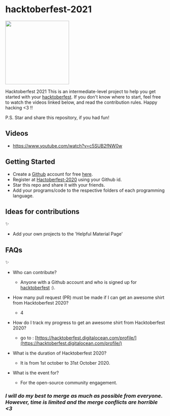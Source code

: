 # hacktoberfest-2021

<img align="center" height="200" src="https://hacktoberfest.digitalocean.com/_nuxt/img/logo-hacktoberfest-full.f42e3b1.svg"/>

Hacktoberfest 2021
This is an intermediate-level project to help you get started with your
[hacktoberfest](https://hacktoberfest.digitalocean.com/). If you don't
know where to start, feel free to watch the videos linked below, and
read the contribution rules. Happy hacking <3 !!

P.S. Star and share this repository, if you had fun!

## Videos

- https://www.youtube.com/watch?v=c5SUB2fNW0w

## Getting Started

- Create a [Github](https://github.com/) account for free [here](https://github.com/).
- Register at [Hactoberfest-2020](https://hacktoberfest.digitalocean.com/) using your Github id.
- Star this repo and share it with your friends.
- Add your programs/code to the respective folders of each programming language.

## Ideas for contributions
:sparkles:
- Add your own projects to the 'Helpful Material Page'

## FAQs
:sparkles:
- Who can contribute?
  - Anyone with a Github account and who is signed up for [hacktoberfest](https://hacktoberfest.digitalocean.com/) :).

- How many pull request (PR) must be made if I can get an awesome shirt from Hacktoberfest 2020?
  - 4

- How do I track my progress to get an awesome shirt from Hacktoberfest 2020?
  - go to : [https://hacktoberfest.digitalocean.com/profile/](https://hacktoberfest.digitalocean.com/profile/)

- What is the duration of Hacktoberfest 2020?
  - It is from 1st october to 31st October 2020.

- What is the event for?
  - For the open-source community engagement.

### *I will do my best to merge as much as possible from everyone. However, time is limited and the merge conflicts are horrible <3*
